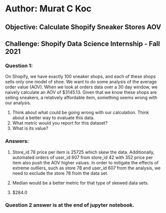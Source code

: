 # Author: Murat C Koc
## Objective: Calculate Shopify Sneaker Stores AOV
## Challenge: Shopify Data Science Internship - Fall 2021

### Question 1:
On Shopify, we have exactly 100 sneaker shops, and each of these shops sells only one model of shoe. We want to do some analysis of the average order value (AOV). When we look at orders data over a 30 day window, we naively calculate an AOV of $3145.13. Given that we know these shops are selling sneakers, a relatively affordable item, something seems wrong with our analysis. 

1. Think about what could be going wrong with our calculation. Think about a better way to evaluate this data. 
2. What metric would you report for this dataset?
3. What is its value?

### Answers:
1. Store_id 78 price per item is 25725 which skew the data. Additionally, automated orders of user_id 607 from store_id 42 with 352 price per item also push the AOV higher values. 
In order to mitigate the effects of extreme outliers, such as store 78 and user_id 607 from the analysis, we need to exclude the store 78 from the data set.

2. Median would be a better metric for that type of skewed data sets.

3. $284.0

### Question 2 answer is at the end of jupyter notebook.